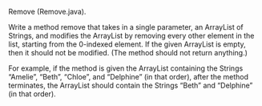 Remove (Remove.java).

Write a method remove that takes in a single parameter, an ArrayList of Strings, and modifies the ArrayList by removing every other element in the list, starting from the 0-indexed element. If the given ArrayList is empty, then it should not be modified. (The method should not return anything.)

For example, if the method is given the ArrayList containing the Strings “Amelie”, “Beth”, “Chloe”, and “Delphine” (in that order), after the method terminates, the ArrayList should contain the Strings “Beth” and “Delphine” (in that order).